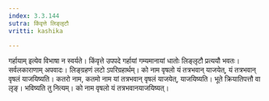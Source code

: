 ```yaml
---
index: 3.3.144
sutra: किंवृत्ते लिङ्लृटौ
vritti: kashika

---
```

गर्हायाम् इत्येव विभाषा न स्वर्यते। किंवृत्ते उपपदे गर्हायां गम्यमानायां धातोः लिङ्लृटौ प्रत्ययौ भवतः। सर्वलकाराणाम् अपवादः। लिङ्ग्रहणं लटो ऽपरिग्रहार्थम्। को नाम वृषलो यं तत्रभवान् याजयेत्, यं तत्रभवान् वृषलं याजयिष्यति। कतरो नाम, कतमो नाम यां तत्रभवान् वृषलं याजयेत्, याजयिष्यति। भूते क्रियातिपत्तौ वा लृङ्। भविष्यति तु नित्यम्। को नाम वृषलो यं तत्रभवानयाजयिष्यत्।